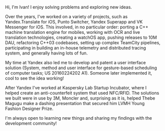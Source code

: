 Hi, I'm Ivan! I enjoy solving problems and exploring new ideas.

Over the years, I've worked on a variety of projects, such as Yandex.Translate for iOS, Punto Switcher, Yandex Superapp and VK Messenger for iOS. This involved, in no particular order: porting a C++ machine translation engine for mobiles, working with OCR and live translation technologies, creating a watchOS app, pushing releases to 10M DAU, refactoring C++03 codebases, setting up complex TeamCity pipelines, participating in building an in-house telemetry and distributed tracing system, and generally having lots of fun. 

My time at Yandex also led me to develop and patent a user interface solution (System, method and user interface for gesture-based scheduling of computer tasks; US 20160224202 A1). Someone later implemented it, cool to see the idea working! 

After Yandex I've worked at Kaspersky Lab Startup Incubator, where I helped create an anti-counterfeit system that used NFC/RFID. The solutions we built were in use by 3M, Moncler and, surprising as it is, helped Thebe Magugu make a dashing presentation that secured him LVMH Young Fashion Designer Prize.

I'm always open to learning new things and sharing my findings with the development community!

